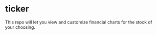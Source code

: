 # ticker
This repo will let you view and customize financial charts for the stock of your choosing.
